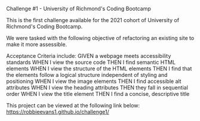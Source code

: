 Challenge #1 - University of Richmond's Coding Bootcamp

This is the first challenge available for the 2021 cohort of University of Richmond's Coding Bootcamp.

We were tasked with the following objective of refactoring an existing site to make it more assessible.

Acceptance Criteria include:
GIVEN a webpage meets accessibility standards
WHEN I view the source code
THEN I find semantic HTML elements
WHEN I view the structure of the HTML elements
THEN I find that the elements follow a logical structure independent of styling and positioning
WHEN I view the image elements
THEN I find accessible alt attributes
WHEN I view the heading attributes
THEN they fall in sequential order
WHEN I view the title element
THEN I find a concise, descriptive title

This project can be viewed at the following link below:
https://robbieevans1.github.io/challenge1/


